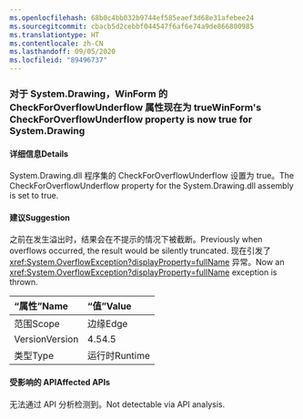 ```yaml
---
ms.openlocfilehash: 68b0c4bb032b9744ef585eaef3d68e31afebee24
ms.sourcegitcommit: cbacb5d2cebbf044547f6af6e74a9de866800985
ms.translationtype: HT
ms.contentlocale: zh-CN
ms.lasthandoff: 09/05/2020
ms.locfileid: "89496737"
---
```

### <a name="winforms-checkforoverflowunderflow-property-is-now-true-for-systemdrawing"></a><span data-ttu-id="fa105-101">对于 System.Drawing，WinForm 的 CheckForOverflowUnderflow 属性现在为 true</span><span class="sxs-lookup"><span data-stu-id="fa105-101">WinForm's CheckForOverflowUnderflow property is now true for System.Drawing</span></span>

#### <a name="details"></a><span data-ttu-id="fa105-102">详细信息</span><span class="sxs-lookup"><span data-stu-id="fa105-102">Details</span></span>

<span data-ttu-id="fa105-103">System.Drawing.dll 程序集的 CheckForOverflowUnderflow 设置为 true。</span><span class="sxs-lookup"><span data-stu-id="fa105-103">The CheckForOverflowUnderflow property for the System.Drawing.dll assembly is set to true.</span></span>

#### <a name="suggestion"></a><span data-ttu-id="fa105-104">建议</span><span class="sxs-lookup"><span data-stu-id="fa105-104">Suggestion</span></span>

<span data-ttu-id="fa105-105">之前在发生溢出时，结果会在不提示的情况下被截断。</span><span class="sxs-lookup"><span data-stu-id="fa105-105">Previously when overflows occurred, the result would be silently truncated.</span></span> <span data-ttu-id="fa105-106">现在引发了 <xref:System.OverflowException?displayProperty=fullName> 异常。</span><span class="sxs-lookup"><span data-stu-id="fa105-106">Now an <xref:System.OverflowException?displayProperty=fullName> exception is thrown.</span></span>

| <span data-ttu-id="fa105-107">“属性”</span><span class="sxs-lookup"><span data-stu-id="fa105-107">Name</span></span>    | <span data-ttu-id="fa105-108">“值”</span><span class="sxs-lookup"><span data-stu-id="fa105-108">Value</span></span>       |
|:--------|:------------|
| <span data-ttu-id="fa105-109">范围</span><span class="sxs-lookup"><span data-stu-id="fa105-109">Scope</span></span>   |<span data-ttu-id="fa105-110">边缘</span><span class="sxs-lookup"><span data-stu-id="fa105-110">Edge</span></span>|
|<span data-ttu-id="fa105-111">Version</span><span class="sxs-lookup"><span data-stu-id="fa105-111">Version</span></span>|<span data-ttu-id="fa105-112">4.5</span><span class="sxs-lookup"><span data-stu-id="fa105-112">4.5</span></span>|
|<span data-ttu-id="fa105-113">类型</span><span class="sxs-lookup"><span data-stu-id="fa105-113">Type</span></span>|<span data-ttu-id="fa105-114">运行时</span><span class="sxs-lookup"><span data-stu-id="fa105-114">Runtime</span></span>|

#### <a name="affected-apis"></a><span data-ttu-id="fa105-115">受影响的 API</span><span class="sxs-lookup"><span data-stu-id="fa105-115">Affected APIs</span></span>

<span data-ttu-id="fa105-116">无法通过 API 分析检测到。</span><span class="sxs-lookup"><span data-stu-id="fa105-116">Not detectable via API analysis.</span></span>

<!--

#### Affected APIs

Not detectable via API analysis.

-->
